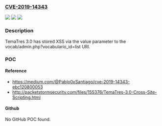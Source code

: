 ### [CVE-2019-14343](https://cve.mitre.org/cgi-bin/cvename.cgi?name=CVE-2019-14343)
![](https://img.shields.io/static/v1?label=Product&message=n%2Fa&color=blue)
![](https://img.shields.io/static/v1?label=Version&message=n%2Fa&color=blue)
![](https://img.shields.io/static/v1?label=Vulnerability&message=n%2Fa&color=brighgreen)

### Description

TemaTres 3.0 has stored XSS via the value parameter to the vocab/admin.php?vocabulario_id=list URI.

### POC

#### Reference
- https://medium.com/@Pablo0xSantiago/cve-2019-14343-ebc120800053
- http://packetstormsecurity.com/files/155376/TemaTres-3.0-Cross-Site-Scripting.html

#### Github
No GitHub POC found.

